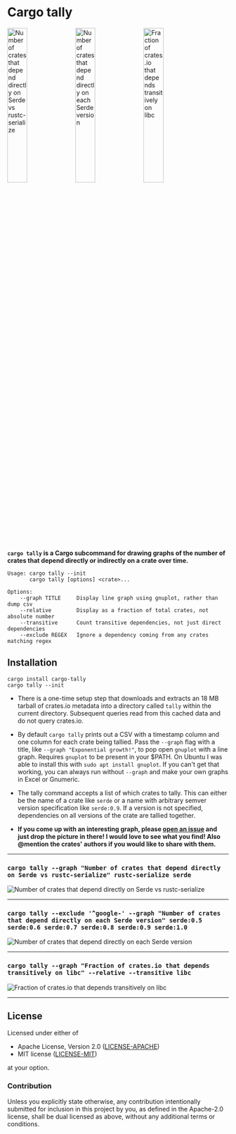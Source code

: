 # Cargo tally

<img alt="Number of crates that depend directly on Serde vs rustc-serialize" src="https://user-images.githubusercontent.com/1940490/33252731-c0787064-d2f4-11e7-8bc5-110e335a852b.png" width="30%"> <img alt="Number of crates that depend directly on each Serde version" src="https://user-images.githubusercontent.com/1940490/33252736-c86b65ce-d2f4-11e7-8b1b-4c740d30c180.png" width="30%"> <img alt="Fraction of crates.io that depends transitively on libc" src="https://user-images.githubusercontent.com/1940490/33252553-b71b9ec0-d2f3-11e7-8abf-720cf00ac3ce.png" width="30%">

**`cargo tally` is a Cargo subcommand for drawing graphs of the number of crates
that depend directly or indirectly on a crate over time.**

```
Usage: cargo tally --init
       cargo tally [options] <crate>...

Options:
    --graph TITLE     Display line graph using gnuplot, rather than dump csv
    --relative        Display as a fraction of total crates, not absolute number
    --transitive      Count transitive dependencies, not just direct dependencies
    --exclude REGEX   Ignore a dependency coming from any crates matching regex
```

## Installation

```
cargo install cargo-tally
cargo tally --init
```

- There is a one-time setup step that downloads and extracts an 18 MB tarball of
  crates.io metadata into a directory called `tally` within the current
  directory. Subsequent queries read from this cached data and do not query
  crates.io.

- By default `cargo tally` prints out a CSV with a timestamp column and one
  column for each crate being tallied. Pass the `--graph` flag with a title,
  like `--graph "Exponential growth!"`, to pop open `gnuplot` with a line graph.
  Requires `gnuplot` to be present in your $PATH. On Ubuntu I was able to
  install this with `sudo apt install gnuplot`. If you can't get that working,
  you can always run without `--graph` and make your own graphs in Excel or
  Gnumeric.

- The tally command accepts a list of which crates to tally. This can either be
  the name of a crate like `serde` or a name with arbitrary semver version
  specification like `serde:0.9`. If a version is not specified, dependencies on
  all versions of the crate are tallied together.

- **If you come up with an interesting graph, please [open an issue] and just
  drop the picture in there! I would love to see what you find! Also @mention
  the crates' authors if you would like to share with them.**

[open an issue]: https://github.com/dtolnay/cargo-tally/issues/new

---

### `cargo tally --graph "Number of crates that depend directly on Serde vs rustc-serialize" rustc-serialize serde`

![Number of crates that depend directly on Serde vs rustc-serialize][serde-rustc-serialize]

---

### `cargo tally --exclude '^google-' --graph "Number of crates that depend directly on each Serde version" serde:0.5 serde:0.6 serde:0.7 serde:0.8 serde:0.9 serde:1.0`

![Number of crates that depend directly on each Serde version][serde-versions]

---

### `cargo tally --graph "Fraction of crates.io that depends transitively on libc" --relative --transitive libc`

![Fraction of crates.io that depends transitively on libc][transitive-libc]

---

[serde-rustc-serialize]: https://user-images.githubusercontent.com/1940490/33252731-c0787064-d2f4-11e7-8bc5-110e335a852b.png
[serde-versions]: https://user-images.githubusercontent.com/1940490/33252736-c86b65ce-d2f4-11e7-8b1b-4c740d30c180.png
[transitive-libc]: https://user-images.githubusercontent.com/1940490/33252553-b71b9ec0-d2f3-11e7-8abf-720cf00ac3ce.png

## License

Licensed under either of

 * Apache License, Version 2.0 ([LICENSE-APACHE](LICENSE-APACHE))
 * MIT license ([LICENSE-MIT](LICENSE-MIT))

at your option.

### Contribution

Unless you explicitly state otherwise, any contribution intentionally submitted
for inclusion in this project by you, as defined in the Apache-2.0 license,
shall be dual licensed as above, without any additional terms or conditions.
